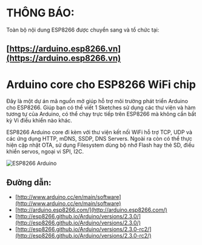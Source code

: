 # THÔNG BÁO: 

Toàn bộ nội dung ESP8266 được chuyển sang và tổ chức tại:

## [https://arduino.esp8266.vn](https://arduino.esp8266.vn)

# Arduino core cho ESP8266 WiFi chip

Đây là một dự án mã nguồn mở giúp hỗ trợ môi trường phát triển Arduino cho ESP8266. Giúp bạn có thể viết 1 Sketches sử dụng các thư viện và hàm tương tự của Arduino, có thể chạy trực tiếp trên ESP8266 mà không cần bất kỳ Vi điều khiển nào khác.

ESP8266 Arduino core đi kèm với thư viện kết nối WiFi hỗ trợ TCP, UDP và các ứng dụng HTTP, mDNS, SSDP, DNS Servers. Ngoài ra còn có thể thực hiện cập nhật OTA, sử dụng Filesystem dùng bộ nhớ Flash hay thẻ SD, điều khiển servos, ngoại vi SPI, I2C.

![ESP8266 Arduino](./images/esp8266-uno.jpg)

## Đường dẫn: 

- [http://www.arduino.cc/en/main/software](http://www.arduino.cc/en/main/software)
- [http://arduino.esp8266.com/](http://arduino.esp8266.com/)
- [http://esp8266.github.io/Arduino/versions/2.3.0/](http://esp8266.github.io/Arduino/versions/2.3.0/)
- [http://esp8266.github.io/Arduino/versions/2.3.0-rc2/](http://esp8266.github.io/Arduino/versions/2.3.0-rc2/)
